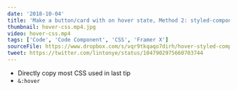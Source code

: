 ```yaml
---
date: '2018-10-04'
title: 'Make a button/card with on hover state, Method 2: styled-components'
thumbnail: hover-css.mp4.jpg
video: hover-css.mp4
tags: ['Code', 'Code Component', 'CSS', 'Framer X']
sourceFile: https://www.dropbox.com/s/vqr9tkqaqo7dirh/hover-styled-components.framerx?dl=0
tweet: https://twitter.com/lintonye/status/1047902975660703744
---
```


- Directly copy most CSS used in last tip
- `&:hover`
